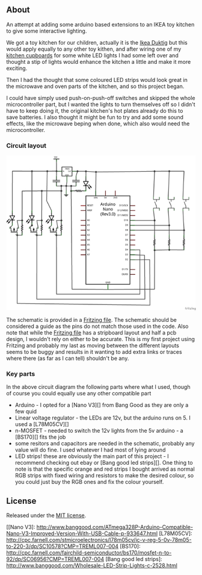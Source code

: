 
About
-------
An attempt at adding some arduino based extensions to an IKEA toy kitchen to give some interactive lighting. 

We got a toy kitchen for our children, actually it is the [Ikea Duktig][] but this would apply equally to any other toy kithen, 
and after wiring one of my [kitchen cupboards][] for some white LED lights I had some left over and thought a stip of lights would enhance the kitchen a little and make it more exciting.

Then I had the thought that some coloured LED strips would look great in the microwave and oven parts of the kitchen, and so this project began. 

I could have simply used push-on-push-off switches and skipped the whole microcontroller part, but I wanted the lights to turn themselves off so I didn't have to keep doing it, 
the original kitchen's hot plates already do this to save batteries. I also thought it might be fun to try and add some sound effects, like the microwave beping when done, 
which also would need the microcontroller.


### Circuit layout
![Wiring schematic](ToyKitchenWiring_schem.jpg "Possible arduino schematic")

The schematic is provided in a [Fritzing file][]. The schematic should be considered a guide as the pins do not match those used in the code.
 Also note that while the [Fritzing file][] has a stripboard layout and half a pcb design, I wouldn't rely on either to be accurate. 
This is my first project using Fritzing and probably my last as moving between the different layouts seems to be buggy and results in it wanting to add extra links or traces where there (as far as I can tell) shouldn't be any.

### Key parts
In the above circuit diagram the following parts where what I used, though of course you could equally use any other compatible part
 * Arduino - I opted for a [Nano V3][] from Bang Good as they are only a few quid
 * Linear voltage regulator - the LEDs are 12v, but the arduino runs on 5. I used a [L78M05CV][]
 * n-MOSFET - needed to switch the 12v lights from the 5v arduino - a [BS170][] fits the job
 * some resitors and capacitors are needed in the schematic, probably any value will do fine. I used whatever I had most of lying around
 * LED strips! these are obviously the main part of this project - I recommend checking out ebay or [Bang good led strips][]. One thing to note is that the specific orange and red strips I bought arrived as normal RGB strips with fixed wiring and resistors to make the desired colour, so you could just buy the RGB ones and fix the colour yourself.

License
-------
Released under the [MIT license][].

[MIT license]: http://anton.mit-license.org/
[Fritzing file]: ToyKitchenWiring.fzz
[Ikea Duktig]: http://www.ikea.com/gb/en/catalog/products/S49874533/
[kitchen cupboards]: https://www.strangeparty.com/2015/03/10/diy-led-cupboard-lighting/
[[Nano V3]: http://www.banggood.com/ATmega328P-Arduino-Compatible-Nano-V3-Improved-Version-With-USB-Cable-p-933647.html
[L78M05CV]: http://cpc.farnell.com/stmicroelectronics/l78m05cv/ic-v-reg-5-0v-78m05-to-220-3/dp/SC10578?CMP=TREML007-004
[BS170]: http://cpc.farnell.com/fairchild-semiconductor/bs170/mosfet-n-to-92/dp/SC06956?CMP=TREML007-004
[Bang good led strips]: http://www.banggood.com/Wholesale-LED-Strip-Lights-c-2528.html
